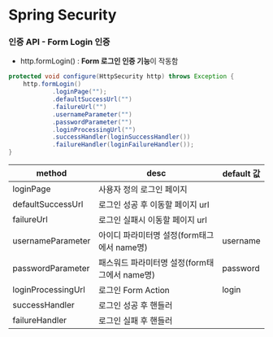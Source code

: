 # Spring Security

### 인증 API - Form Login 인증

- http.formLogin() : **Form 로그인 인증 기능**이 작동함

```java
protected void configure(HttpSecurity http) throws Exception {
    http.formLogin()
            .loginPage("");
            .defaultSuccessUrl("")
            .failureUrl("")
            .usernameParameter("")
            .passwordParameter("")
            .loginProcessingUrl("")
            .successHandler(loginSuccessHandler())
            .failureHandler(loginFailureHandler());
}
```

| method             | desc                                          | default 값 |
| ------------------ | --------------------------------------------- | ---------- |
| loginPage          | 사용자 정의 로그인 페이지                     |
| defaultSuccessUrl  | 로그인 성공 후 이동할 페이지 url              |
| failureUrl         | 로그인 실패시 이동할 페이지 url               |
| usernameParameter  | 아이디 파라미터명 설정(form태그에서 name명)   | username   |
| passwordParameter  | 패스워드 파라미터명 설정(form태그에서 name명) | password   |
| loginProcessingUrl | 로그인 Form Action                            | login      |
| successHandler     | 로그인 성공 후 핸들러                         |
| failureHandler     | 로그인 실패 후 핸들러                         |
